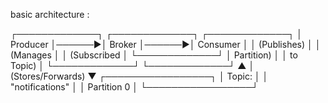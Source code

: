 basic architecture : 

┌─────────────┐       ┌─────────────┐       ┌─────────────┐
│  Producer   │──────▶│   Broker    │──────▶│  Consumer   │
│ (Publishes) │       │ (Manages    │       │ (Subscribed │
└─────────────┘       │  Partition) │       │  to Topic)  │
                      └─────────────┘       └─────────────┘
                           ▲
                           │ (Stores/Forwards)
                           ▼
                   ┌─────────────────┐
                   │  Topic:         │
                   │ "notifications" │
                   │  Partition 0    │
                   └─────────────────┘
